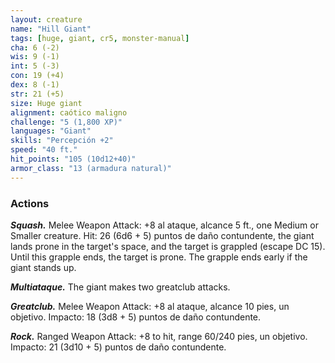 ```yaml
---
layout: creature
name: "Hill Giant"
tags: [huge, giant, cr5, monster-manual]
cha: 6 (-2)
wis: 9 (-1)
int: 5 (-3)
con: 19 (+4)
dex: 8 (-1)
str: 21 (+5)
size: Huge giant
alignment: caótico maligno
challenge: "5 (1,800 XP)"
languages: "Giant"
skills: "Percepción +2"
speed: "40 ft."
hit_points: "105 (10d12+40)"
armor_class: "13 (armadura natural)"
---
```


### Actions

***Squash.*** Melee Weapon Attack: +8 al ataque, alcance 5 ft., one Medium or Smaller creature. Hit: 26 (6d6 + 5) puntos de daño contundente, the giant lands prone in the target's space, and the target is grappled (escape DC 15). Until this grapple ends, the target is prone. The grapple ends early if the giant stands up.

***Multiataque.*** The giant makes two greatclub attacks.

***Greatclub.*** Melee Weapon Attack: +8 al ataque, alcance 10 pies, un objetivo. Impacto: 18 (3d8 + 5) puntos de daño contundente.

***Rock.*** Ranged Weapon Attack: +8 to hit, range 60/240 pies, un objetivo. Impacto: 21 (3d10 + 5) puntos de daño contundente.